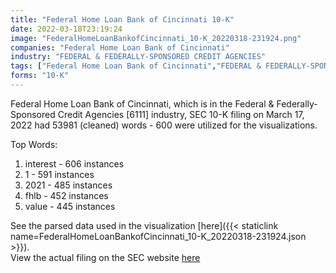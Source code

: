 ```yaml
---
title: "Federal Home Loan Bank of Cincinnati 10-K"
date: 2022-03-18T23:19:24
image: "FederalHomeLoanBankofCincinnati_10-K_20220318-231924.png"
companies: "Federal Home Loan Bank of Cincinnati"
industry: "FEDERAL & FEDERALLY-SPONSORED CREDIT AGENCIES"
tags: ["Federal Home Loan Bank of Cincinnati","FEDERAL & FEDERALLY-SPONSORED CREDIT AGENCIES","03-17-2022","10-K"]
forms: "10-K"
---
```

Federal Home Loan Bank of Cincinnati, which is in the Federal & Federally-Sponsored Credit Agencies [6111] industry, SEC 10-K filing on March 17, 2022 had 53981 (cleaned) words - 600 were utilized for the visualizations.

Top Words:
1. interest - 606 instances
2. 1 - 591 instances
3. 2021 - 485 instances
4. fhlb - 452 instances
5. value - 445 instances


See the parsed data used in the visualization [here]({{< staticlink name=FederalHomeLoanBankofCincinnati_10-K_20220318-231924.json >}}).  
View the actual filing on the SEC website [here](https://www.sec.gov/Archives/edgar/data/1326771/0001326771-22-000036.txt)